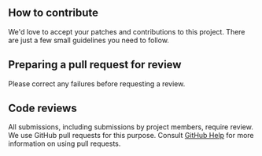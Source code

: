 ## How to contribute
We'd love to accept your patches and contributions to this project. There are just a few small guidelines you need to follow.

## Preparing a pull request for review
<!--Ensure your change is properly formatted by running:

```gradle
./gradlew spotlessApply
```

Then dump binary API of this library that is public in sense of Kotlin visibilities and ensures that the public binary API wasn't changed in a way that make this change binary incompatible. 

```gradle
./gradlew apiDump
```
-->
Please correct any failures before requesting a review.

## Code reviews
All submissions, including submissions by project members, require review. We use GitHub pull requests for this purpose. Consult [GitHub Help](https://docs.github.com/en/github/collaborating-with-pull-requests/proposing-changes-to-your-work-with-pull-requests/about-pull-requests) for more information on using pull requests.
